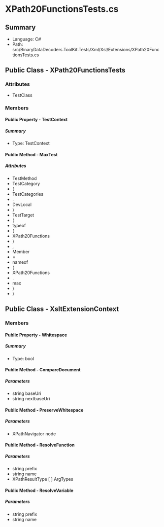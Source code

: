 ﻿# XPath20FunctionsTests.cs

## Summary

* Language: C#
* Path: src/BinaryDataDecoders.ToolKit.Tests/Xml/Xsl/Extensions/XPath20FunctionsTests.cs

## Public Class - XPath20FunctionsTests

### Attributes

 - TestClass

### Members

#### Public Property - TestContext

##### Summary

 * Type: TestContext 

#### Public Method - MaxTest

##### Attributes

 - TestMethod
 - TestCategory
 - (
 - TestCategories
 - .
 - DevLocal
 - )
 - TestTarget
 - (
 - typeof
 - (
 - XPath20Functions
 - )
 - ,
 - Member
 - =
 - nameof
 - (
 - XPath20Functions
 - .
 - max
 - )
 - )


## Public Class - XsltExtensionContext

### Members

#### Public Property - Whitespace

##### Summary

 * Type: bool 

#### Public Method - CompareDocument

#####  Parameters

 - string baseUri 
 - string nextbaseUri 

#### Public Method - PreserveWhitespace

#####  Parameters

 - XPathNavigator node 

#### Public Method - ResolveFunction

#####  Parameters

 - string prefix 
 - string name 
 - XPathResultType [  ] ArgTypes 

#### Public Method - ResolveVariable

#####  Parameters

 - string prefix 
 - string name 

